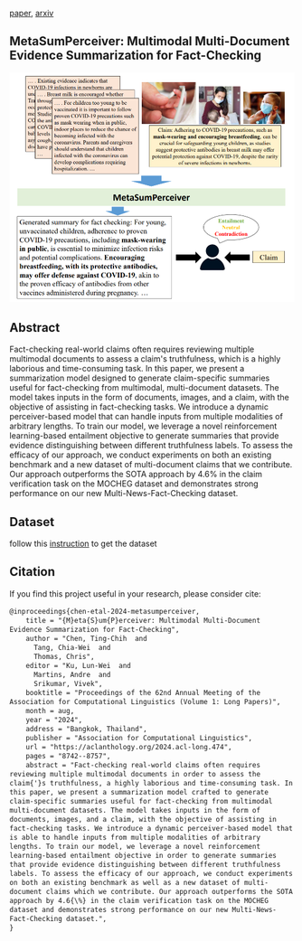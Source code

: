 [paper](https://aclanthology.org/2024.acl-long.474/), [arxiv](https://arxiv.org/abs/2407.13089)  
## MetaSumPerceiver: Multimodal Multi-Document Evidence Summarization for Fact-Checking  

![Alt text](img/profile.png)  

## Abstract  

Fact-checking real-world claims often requires reviewing multiple multimodal documents to assess a claim's truthfulness, which is a highly laborious and time-consuming task. In this paper, we present a summarization model designed to generate claim-specific summaries useful for fact-checking from multimodal, multi-document datasets. The model takes inputs in the form of documents, images, and a claim, with the objective of assisting in fact-checking tasks. We introduce a dynamic perceiver-based model that can handle inputs from multiple modalities of arbitrary lengths. To train our model, we leverage a novel reinforcement learning-based entailment objective to generate summaries that provide evidence distinguishing between different truthfulness labels. To assess the efficacy of our approach, we conduct experiments on both an existing benchmark and a new dataset of multi-document claims that we contribute. Our approach outperforms the SOTA approach by 4.6% in the claim verification task on the MOCHEG dataset and demonstrates strong performance on our new Multi-News-Fact-Checking dataset.  

## Dataset  

follow this [instruction](https://github.com/tingchihc/metasumperceiver/tree/main/dataset) to get the dataset  

## Citation 
If you find this project useful in your research, please consider cite:

```
@inproceedings{chen-etal-2024-metasumperceiver,
    title = "{M}eta{S}um{P}erceiver: Multimodal Multi-Document Evidence Summarization for Fact-Checking",
    author = "Chen, Ting-Chih  and
      Tang, Chia-Wei  and
      Thomas, Chris",
    editor = "Ku, Lun-Wei  and
      Martins, Andre  and
      Srikumar, Vivek",
    booktitle = "Proceedings of the 62nd Annual Meeting of the Association for Computational Linguistics (Volume 1: Long Papers)",
    month = aug,
    year = "2024",
    address = "Bangkok, Thailand",
    publisher = "Association for Computational Linguistics",
    url = "https://aclanthology.org/2024.acl-long.474",
    pages = "8742--8757",
    abstract = "Fact-checking real-world claims often requires reviewing multiple multimodal documents in order to assess the claim{'}s truthfulness, a highly laborious and time-consuming task. In this paper, we present a summarization model crafted to generate claim-specific summaries useful for fact-checking from multimodal multi-document datasets. The model takes inputs in the form of documents, images, and a claim, with the objective of assisting in fact-checking tasks. We introduce a dynamic perceiver-based model that is able to handle inputs from multiple modalities of arbitrary lengths. To train our model, we leverage a novel reinforcement learning-based entailment objective in order to generate summaries that provide evidence distinguishing between different truthfulness labels. To assess the efficacy of our approach, we conduct experiments on both an existing benchmark as well as a new dataset of multi-document claims which we contribute. Our approach outperforms the SOTA approach by 4.6{\%} in the claim verification task on the MOCHEG dataset and demonstrates strong performance on our new Multi-News-Fact-Checking dataset.",
}
```
